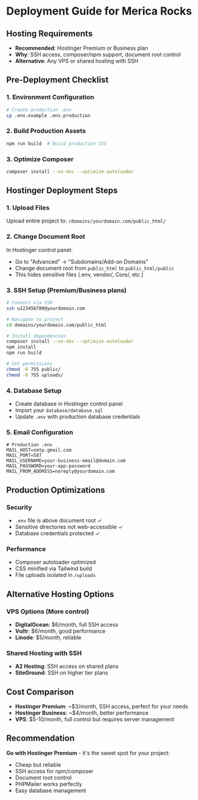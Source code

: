 # Deployment Guide for Merica Rocks

## Hosting Requirements
- **Recommended**: Hostinger Premium or Business plan
- **Why**: SSH access, composer/npm support, document root control
- **Alternative**: Any VPS or shared hosting with SSH

## Pre-Deployment Checklist

### 1. Environment Configuration
```bash
# Create production .env
cp .env.example .env.production
```

### 2. Build Production Assets
```bash
npm run build  # Build production CSS
```

### 3. Optimize Composer
```bash
composer install --no-dev --optimize-autoloader
```

## Hostinger Deployment Steps

### 1. Upload Files
Upload entire project to: `/domains/yourdomain.com/public_html/`

### 2. Change Document Root
In Hostinger control panel:
- Go to "Advanced" → "Subdomains/Add-on Domains" 
- Change document root from `public_html` to `public_html/public`
- This hides sensitive files (.env, vendor/, Core/, etc.)

### 3. SSH Setup (Premium/Business plans)
```bash
# Connect via SSH
ssh u123456789@yourdomain.com

# Navigate to project
cd domains/yourdomain.com/public_html

# Install dependencies
composer install --no-dev --optimize-autoloader
npm install
npm run build

# Set permissions
chmod -R 755 public/
chmod -R 755 uploads/
```

### 4. Database Setup
- Create database in Hostinger control panel
- Import your `database/database.sql`
- Update `.env` with production database credentials

### 5. Email Configuration
```env
# Production .env
MAIL_HOST=smtp.gmail.com
MAIL_PORT=587
MAIL_USERNAME=your-business-email@domain.com
MAIL_PASSWORD=your-app-password
MAIL_FROM_ADDRESS=noreply@yourdomain.com
```

## Production Optimizations

### Security
- `.env` file is above document root ✓
- Sensitive directories not web-accessible ✓
- Database credentials protected ✓

### Performance
- Composer autoloader optimized
- CSS minified via Tailwind build
- File uploads isolated in `/uploads`

## Alternative Hosting Options

### VPS Options (More control)
- **DigitalOcean**: $6/month, full SSH access
- **Vultr**: $6/month, good performance
- **Linode**: $5/month, reliable

### Shared Hosting with SSH
- **A2 Hosting**: SSH access on shared plans
- **SiteGround**: SSH on higher tier plans

## Cost Comparison
- **Hostinger Premium**: ~$3/month, SSH access, perfect for your needs
- **Hostinger Business**: ~$4/month, better performance
- **VPS**: $5-10/month, full control but requires server management

## Recommendation
**Go with Hostinger Premium** - it's the sweet spot for your project:
- Cheap but reliable
- SSH access for npm/composer
- Document root control
- PHPMailer works perfectly
- Easy database management
